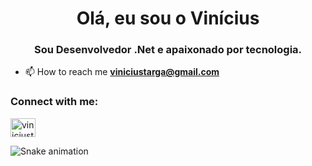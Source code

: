 <h1 align="center">Olá, eu sou o Vinícius</h1>
<h3 align="center">Sou Desenvolvedor .Net e apaixonado por tecnologia.</h3>

- 📫 How to reach me **viniciustarga@gmail.com**

<h3 align="left">Connect with me:</h3>
<p align="left">
<a href="https://linkedin.com/in/viniciustargagoncalves" target="blank"><img align="center" src="https://raw.githubusercontent.com/rahuldkjain/github-profile-readme-generator/master/src/images/icons/Social/linked-in-alt.svg" alt="viniciustargagoncalves" height="30" width="40" /></a>
</p>


![Snake animation](https://github.com/viniciustg/viniciustg/blob/output/github-contribution-grid-snake.svg)
